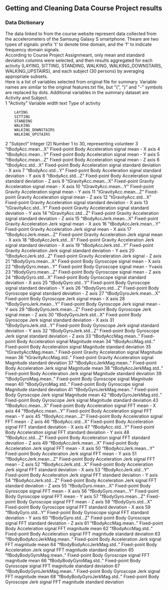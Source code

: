 ## Getting and Cleaning Data Course Project results
### Data Dictionary
The data linked to from the course website represent data collected from the accelerometers of the Samsung Galaxy S smartphone. Theare are two types of signals: prefix 't' to denote time domain, and the 'f' to indicate frequency domain signals.  
According to Course Project Assignmeant, only mean and standard deviation columns were selected, and then results aggregated for each activity (LAYING, SITTING, STANDING, WALKING, WALKING_DOWNSTAIRS, WALKING_UPSTAIRS), and each subject (30 persons) by averaging appropriate subsets.  
Here is a list of variables selected from original file for summary. Variable names are similar to the original features.txt file, but "(", ")" and "-" symbols are replaced by dots. Additional variables in the summary dataset are Activity and Subject.  
1  "Activity"	Variable width text
   Type of activity 
```
	LAYING  
	SITTING  
	STANDING  
	WALKING  
	WALKING_DOWNSTAIRS  
	WALKING_UPSTAIRS  
```
2  "Subject"	Integer (2)
   Number 1 to 30, representing volunteer
3  "tBodyAcc.mean...X"		Fixed-point
   Body Acceleration signal mean - X axis
4  "tBodyAcc.mean...Y"		Fixed-point
   Body Acceleration signal mean - Y axis
5  "tBodyAcc.mean...Z"		Fixed-point
   Body Acceleration signal mean - Z axis
6  "tBodyAcc.std...X"		Fixed-point
   Body Acceleration signal standard deviation - X axis
7  "tBodyAcc.std...Y" 		Fixed-point
   Body Acceleration signal standard deviation - Y axis
8  "tBodyAcc.std...Z"		Fixed-point
   Body Acceleration signal standard deviation - Z axis 
9 "tGravityAcc.mean...X" 	Fixed-point
   Gravity Acceleration signal mean - X axis
10 "tGravityAcc.mean...Y"	Fixed-point 
   Gravity Acceleration signal mean - Y axis
11 "tGravityAcc.mean...Z" 	Fixed-point
   Gravity Acceleration signal mean - Z axis
12 "tGravityAcc.std...X" 	Fixed-point
   Gravity Acceleration signal standard deviation - X axis
13 "tGravityAcc.std...Y" 	Fixed-point
   Gravity Acceleration signal standard deviation - Y axis
14 "tGravityAcc.std...Z" 	Fixed-point
   Gravity Acceleration signal standard deviation - Z axis
15 "tBodyAccJerk.mean...X" 	Fixed-point
   Gravity Acceleration Jerk signal mean - X axis
16 "tBodyAccJerk.mean...Y" 	Fixed-point
   Gravity Acceleration Jerk signal mean - X axis
17 "tBodyAccJerk.mean...Z" 	Fixed-point
   Gravity Acceleration Jerk signal mean - X axis
18 "tBodyAccJerk.std...X" 	Fixed-point
   Gravity Acceleration Jerk signal standard deviation - X axis
19 "tBodyAccJerk.std...Y" 	Fixed-point
   Gravity Acceleration Jerk signal standard deviation - Y axis
20 "tBodyAccJerk.std...Z" 	Fixed-point
   Gravity Acceleration Jerk signal  - Z axis
21 "tBodyGyro.mean...X" 	Fixed-point
   Body Gyroscope signal mean - X axis
22 "tBodyGyro.mean...Y" 	Fixed-point
   Body Gyroscope signal mean - Yvaxis
23 "tBodyGyro.mean...Z" 	Fixed-point
   Body Gyroscope signal mean - Z axis
24 "tBodyGyro.std...X" 		Fixed-point
   Body Gyroscope signal standard deviation - X axis
25 "tBodyGyro.std...Y" 		Fixed-point
   Body Gyroscope signal standard deviation - Y axis
26 "tBodyGyro.std...Z" 		Fixed-point
   Body Gyroscope signal standard deviation - Z axis
27 "tBodyGyroJerk.mean...X" 	Fixed-point
   Body Gyroscope Jerk signal mean - X axis
28 "tBodyGyroJerk.mean...Y" 	Fixed-point
   Body Gyroscope Jerk signal mean - Y axis
29 "tBodyGyroJerk.mean...Z"	Fixed-point 
   Body Gyroscope Jerk signal mean - Z axis
30 "tBodyGyroJerk.std...X" 	Fixed-point
   Body Gyroscope Jerk signal standard deviation - X axis
31 "tBodyGyroJerk.std...Y" 	Fixed-point
   Body Gyroscope Jerk signal standard deviation - Y axis
32 "tBodyGyroJerk.std...Z" 	Fixed-point
   Body Gyroscope Jerk signal standard deviation - Z axis
33 "tBodyAccMag.mean.." 	Fixed-point
   Body Acceleration signal Magnitude mean
34 "tBodyAccMag.std.." 		Fixed-point
   Body Acceleration signal Magnitude standard deviation
35 "tGravityAccMag.mean.." 	Fixed-point
   Gravity Acceleration signal Magnitude mean
36 "tGravityAccMag.std.." 	Fixed-point
   Gravity Acceleration signal Magnitude standard deviation
37 "tBodyAccJerkMag.mean.." 	Fixed-point
   Body Acceleration Jerk signal Magnitude mean
38 "tBodyAccJerkMag.std.." 	Fixed-point
   Body Acceleration Jerk signal Magnitude standard deviation
39 "tBodyGyroMag.mean.." 	Fixed-point
   Body Gyroscope signal Magnitude mean
40 "tBodyGyroMag.std.." 	Fixed-point
   Body Gyroscope signal Magnitude standard deviation
41 "tBodyGyroJerkMag.mean.." 	Fixed-point
   Body Gyroscope Jerk signal Magnitude mean
42 "tBodyGyroJerkMag.std.." 	Fixed-point
   Body Gyroscope Jerk signal Magnitude standard deviation
43 "fBodyAcc.mean...X" 		Fixed-point
    Body Acceleration signal FFT mean - X axis
44 "fBodyAcc.mean...Y" 		Fixed-point
    Body Acceleration signal FFT mean - Y axis
45 "fBodyAcc.mean...Z" 		Fixed-point
    Body Acceleration signal FFT mean - Z axis
46 "fBodyAcc.std...X" 		Fixed-point
   Body Acceleration signal FFT standard deviation - X axis
47 "fBodyAcc.std...Y" 		Fixed-point
   Body Acceleration signal FFT standard deviation - Y axis
48 "fBodyAcc.std...Z" 		Fixed-point
   Body Acceleration signal FFT standard deviation - Z axis
49 "fBodyAccJerk.mean...X" 	Fixed-point
    Body Acceleration Jerk signal FFT mean - X axis
50 "fBodyAccJerk.mean...Y" 	Fixed-point
    Body Acceleration Jerk signal FFT mean - Y axis
51 "fBodyAccJerk.mean...Z" 	Fixed-point
    Body Acceleration Jerk signal FFT mean - Z axis
52 "fBodyAccJerk.std...X" 	Fixed-point
   Body Acceleration Jerk signal FFT standard deviation - X axis
53 "fBodyAccJerk.std...Y" 	Fixed-point
   Body Acceleration Jerk signal FFT standard deviation - Y axis
54 "fBodyAccJerk.std...Z" 	Fixed-point
   Body Acceleration Jerk signal FFT standard deviation - Z axis
55 "fBodyGyro.mean...X" 	Fixed-point
    Body Gyroscope signal FFT mean - X axis
56 "fBodyGyro.mean...Y" 	Fixed-point
    Body Gyroscope signal FFT mean - Y axis
57 "fBodyGyro.mean...Z" 	Fixed-point
    Body Gyroscope signal FFT mean - Z axis
58 "fBodyGyro.std...X" 		Fixed-point
    Body Gyroscope signal FFT standard deviation - X axis
59 "fBodyGyro.std...Y" 		Fixed-point
    Body Gyroscope signal FFT standard deviation - Y axis
60 "fBodyGyro.std...Z" 		Fixed-point
    Body Gyroscope signal FFT standard deviation - Z axis
61 "fBodyAccMag.mean.." 	Fixed-point
    Body Acceleration signal FFT magnitude mean
62 "fBodyAccMag.std.." 		Fixed-point
    Body Acceleration signal FFT magnitude standard deviation
63 "fBodyBodyAccJerkMag.mean.." Fixed-point
    Body Acceleration Jerk signal FFT magnitude mean
64 "fBodyBodyAccJerkMag.std.." 	Fixed-point
    Body Acceleration Jerk signal FFT magnitude standard deviation
65 "fBodyBodyGyroMag.mean.." 	Fixed-point
    Body Gyroscope signal FFT magnitude mean
66 "fBodyBodyGyroMag.std.." 	Fixed-point
    Body Gyroscope signal FFT magnitude standard deviation
67 "fBodyBodyGyroJerkMag.mean.." Fixed-point
    Body Gyroscope Jerk signal FFT magnitude mean
68 "fBodyBodyGyroJerkMag.std.."	Fixed-point
    Body Gyroscope Jerk signal FFT magnitude standard deviation

